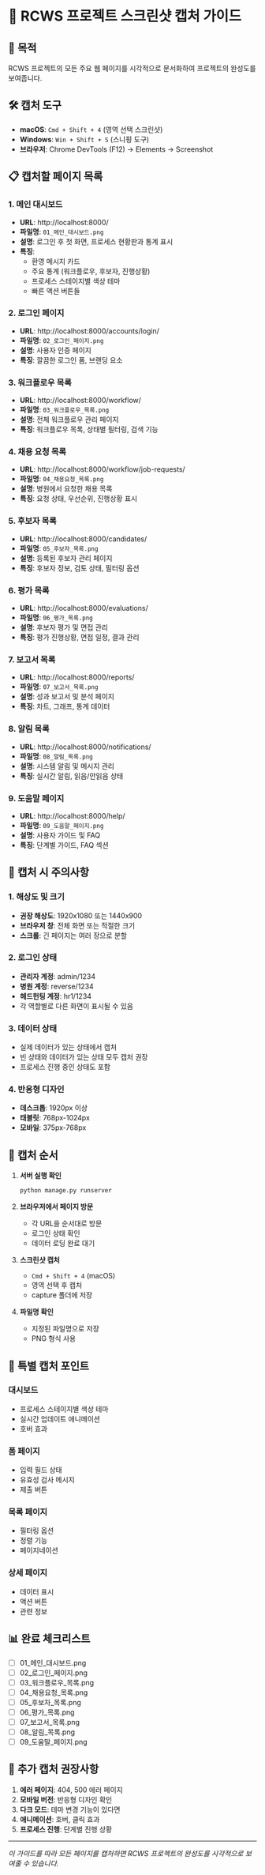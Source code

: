 # 📸 RCWS 프로젝트 스크린샷 캡처 가이드

## 🎯 목적
RCWS 프로젝트의 모든 주요 웹 페이지를 시각적으로 문서화하여 프로젝트의 완성도를 보여줍니다.

## 🛠️ 캡처 도구
- **macOS**: `Cmd + Shift + 4` (영역 선택 스크린샷)
- **Windows**: `Win + Shift + S` (스니핑 도구)
- **브라우저**: Chrome DevTools (F12) → Elements → Screenshot

## 📋 캡처할 페이지 목록

### 1. 메인 대시보드
- **URL**: http://localhost:8000/
- **파일명**: `01_메인_대시보드.png`
- **설명**: 로그인 후 첫 화면, 프로세스 현황판과 통계 표시
- **특징**: 
  - 환영 메시지 카드
  - 주요 통계 (워크플로우, 후보자, 진행상황)
  - 프로세스 스테이지별 색상 테마
  - 빠른 액션 버튼들

### 2. 로그인 페이지
- **URL**: http://localhost:8000/accounts/login/
- **파일명**: `02_로그인_페이지.png`
- **설명**: 사용자 인증 페이지
- **특징**: 깔끔한 로그인 폼, 브랜딩 요소

### 3. 워크플로우 목록
- **URL**: http://localhost:8000/workflow/
- **파일명**: `03_워크플로우_목록.png`
- **설명**: 전체 워크플로우 관리 페이지
- **특징**: 워크플로우 목록, 상태별 필터링, 검색 기능

### 4. 채용 요청 목록
- **URL**: http://localhost:8000/workflow/job-requests/
- **파일명**: `04_채용요청_목록.png`
- **설명**: 병원에서 요청한 채용 목록
- **특징**: 요청 상태, 우선순위, 진행상황 표시

### 5. 후보자 목록
- **URL**: http://localhost:8000/candidates/
- **파일명**: `05_후보자_목록.png`
- **설명**: 등록된 후보자 관리 페이지
- **특징**: 후보자 정보, 검토 상태, 필터링 옵션

### 6. 평가 목록
- **URL**: http://localhost:8000/evaluations/
- **파일명**: `06_평가_목록.png`
- **설명**: 후보자 평가 및 면접 관리
- **특징**: 평가 진행상황, 면접 일정, 결과 관리

### 7. 보고서 목록
- **URL**: http://localhost:8000/reports/
- **파일명**: `07_보고서_목록.png`
- **설명**: 성과 보고서 및 분석 페이지
- **특징**: 차트, 그래프, 통계 데이터

### 8. 알림 목록
- **URL**: http://localhost:8000/notifications/
- **파일명**: `08_알림_목록.png`
- **설명**: 시스템 알림 및 메시지 관리
- **특징**: 실시간 알림, 읽음/안읽음 상태

### 9. 도움말 페이지
- **URL**: http://localhost:8000/help/
- **파일명**: `09_도움말_페이지.png`
- **설명**: 사용자 가이드 및 FAQ
- **특징**: 단계별 가이드, FAQ 섹션

## 🎨 캡처 시 주의사항

### 1. 해상도 및 크기
- **권장 해상도**: 1920x1080 또는 1440x900
- **브라우저 창**: 전체 화면 또는 적절한 크기
- **스크롤**: 긴 페이지는 여러 장으로 분할

### 2. 로그인 상태
- **관리자 계정**: admin/1234
- **병원 계정**: reverse/1234
- **헤드헌팅 계정**: hr1/1234
- 각 역할별로 다른 화면이 표시될 수 있음

### 3. 데이터 상태
- 실제 데이터가 있는 상태에서 캡처
- 빈 상태와 데이터가 있는 상태 모두 캡처 권장
- 프로세스 진행 중인 상태도 포함

### 4. 반응형 디자인
- **데스크톱**: 1920px 이상
- **태블릿**: 768px-1024px
- **모바일**: 375px-768px

## 📱 캡처 순서

1. **서버 실행 확인**
   ```bash
   python manage.py runserver
   ```

2. **브라우저에서 페이지 방문**
   - 각 URL을 순서대로 방문
   - 로그인 상태 확인
   - 데이터 로딩 완료 대기

3. **스크린샷 캡처**
   - `Cmd + Shift + 4` (macOS)
   - 영역 선택 후 캡처
   - capture 폴더에 저장

4. **파일명 확인**
   - 지정된 파일명으로 저장
   - PNG 형식 사용

## 🎯 특별 캡처 포인트

### 대시보드
- 프로세스 스테이지별 색상 테마
- 실시간 업데이트 애니메이션
- 호버 효과

### 폼 페이지
- 입력 필드 상태
- 유효성 검사 메시지
- 제출 버튼

### 목록 페이지
- 필터링 옵션
- 정렬 기능
- 페이지네이션

### 상세 페이지
- 데이터 표시
- 액션 버튼
- 관련 정보

## 📊 완료 체크리스트

- [ ] 01_메인_대시보드.png
- [ ] 02_로그인_페이지.png
- [ ] 03_워크플로우_목록.png
- [ ] 04_채용요청_목록.png
- [ ] 05_후보자_목록.png
- [ ] 06_평가_목록.png
- [ ] 07_보고서_목록.png
- [ ] 08_알림_목록.png
- [ ] 09_도움말_페이지.png

## 🚀 추가 캡처 권장사항

1. **에러 페이지**: 404, 500 에러 페이지
2. **모바일 버전**: 반응형 디자인 확인
3. **다크 모드**: 테마 변경 기능이 있다면
4. **애니메이션**: 호버, 클릭 효과
5. **프로세스 진행**: 단계별 진행 상황

---
*이 가이드를 따라 모든 페이지를 캡처하면 RCWS 프로젝트의 완성도를 시각적으로 보여줄 수 있습니다.* 